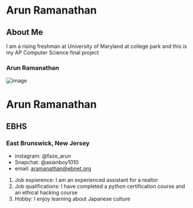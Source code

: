 # Arun Ramanathan
## About Me
I am a rising freshman at University of Maryland at college park and this is my AP Computer Science final project
### Arun Ramanathan
![image](https://user-images.githubusercontent.com/61334968/121909621-1ae56c00-ccfc-11eb-8280-b5c1767b0403.png)

# Arun Ramanathan
## EBHS
### East Brunswick, New Jersey
- instagram: @faze_arun
- Snapchat: @asianboy1010
- email: aramanathan@ebnet.org
1. Job expierence: I am an experienced assistant for a realtor
2. Job qualifications: I have completed a python certification course and an ethical hacking course
3. Hobby: I enjoy learning about Japanese culture
